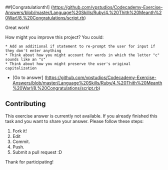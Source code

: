 ##[Congratulationth!] (https://github.com/vpstudios/Codecademy-Exercise-Answers/blob/master/Language%20Skills/Ruby/4.%20Thith%20Meanth%20War!/8.%20Congratulations/script.rb)

Great work!

How might you improve this project? You could:

    * Add an additional if statement to re-prompt the user for input if they don't enter anything
    * Think about how you might account for words in which the letter "c" sounds like an "s"
    * Think about how you might preserve the user's original capitalization



* [Go to answer] (https://github.com/vpstudios/Codecademy-Exercise-Answers/blob/master/Language%20Skills/Ruby/4.%20Thith%20Meanth%20War!/8.%20Congratulations/script.rb)





## Contributing

This exercise answer is currently not available. If you already finished this task and you want to share your answer. Please follow these steps: 

1. Fork it!
2. Edit
3. Commit.
4. Push.
5. Submit a pull request :D

Thank for participating!